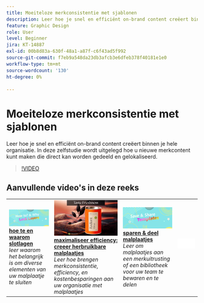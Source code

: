 ```yaml
---
title: Moeiteloze merkconsistentie met sjablonen
description: Leer hoe je snel en efficiënt on-brand content creëert binnen je hele organisatie
feature: Graphic Design
role: User
level: Beginner
jira: KT-14887
exl-id: 00b8d83a-630f-48a1-a87f-c6f43ad5f992
source-git-commit: f7eb9a548da23db3afcb3e6dfeb378f40181e1e0
workflow-type: tm+mt
source-wordcount: '130'
ht-degree: 0%

---
```


# Moeiteloze merkconsistentie met sjablonen

Leer hoe je snel en efficiënt on-brand content creëert binnen je hele organisatie. In deze zelfstudie wordt uitgelegd hoe u nieuwe merkcontent kunt maken die direct kan worden gedeeld en gelokaliseerd.

>[!VIDEO](https://video.tv.adobe.com/v/3436132?quality=12&learn=on&hidetitle=true&captions=dut)

## Aanvullende video&#39;s in deze reeks

<table style="table-layout:fixed">
<tr>
    <td>
        <a href="lock-layers.md">
            <img alt="Lagen vergrendelen en aangeven waarom" src="assets/lock-layers.png" />
        </a>
        <div>
            <a href="lock-layers.md"><strong> hoe te en waarom slotlagen </strong></a>
            </div>
            <em> leer waarom het belangrijk is om diverse elementen van uw malplaatje te sluiten </em>
            <br>
    </td>
    <td>
         <a href="create-templates.md">
            <img alt="Efficiëntie maximaliseren: een herbruikbare sjabloon maken" src="assets/create-template.png" />
         </a>
         <div>
         <a href="create-templates.md"><strong> maximaliseer efficiency: creeer herbruikbare malplaatjes </strong></a>
         </div>
         <em> Leer hoe brengen merkconsistentie, efficiency, en kostenbesparingen aan uw organisatie met malplaatjes </em>
         <br>
   </td>
   <td>
         <a href="share-templates.md">
            <img alt="Sjablonen opslaan en delen" src="assets/share-templates.png" />
         </a>
         <div>
         <a href="share-templates.md"><strong> sparen &amp; deel malplaatjes </strong></a>
         </div>
         <em> Leer om malplaatjes aan een merkuitrusting of een bibliotheek voor uw team te bewaren en te delen </em>
         <br>
   </td>
    <td>
      <img alt="Spacer" src="../assets/Whitespacer.png" />
      <div>
      <br>
    </td>
</tr>
</table>
